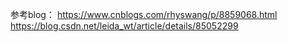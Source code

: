 参考blog：
https://www.cnblogs.com/rhyswang/p/8859068.html
https://blog.csdn.net/leida_wt/article/details/85052299
